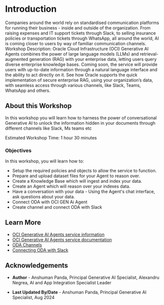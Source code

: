 # Introduction

Companies around the world rely on standardised communication platforms for running their business - inside and outside of the organization. From raising expenses and IT support tickets through Slack, to selling insurance policies or transportation tickets through WhatsApp, all around the world, AI is coming closer to users by way of familiar communication channels. 
Workshop Description: Oracle Cloud Infrastructure (OCI) Generative AI Agents combines the power of large language models (LLMs) and retrieval-augmented generation (RAG) with your enterprise data, letting users query diverse enterprise knowledge bases. Coming soon, the service will provide users with up-to-date information through a natural language interface and the ability to act directly on it. See how Oracle supports the quick implementation of secure enterprise RAG, using your organization’s data, with seamless access through various channels, like Slack, Teams, WhatsApp and others.


## About this Workshop

In this workshop you will learn how to harness the power of conversational Generative AI to unlock the information hidden in your documents through different channels like Slack, Ms teams etc

Estimated Workshop Time: 1 hour 30 minutes

### Objectives

In this workshop, you will learn how to:

* Setup the required policies and objects to allow the service to function.
* Prepare and upload dataset files for your Agent to reason over.
* Create a Knowledge Base which will ingest and index your data.
* Create an Agent which will reason over your indexes data.
* Have a conversation with your data - Using the Agent's chat interface, ask questions about your data.
* Connect ODA with OCI GEN Ai Agent
* Create channel and connect ODA with Slack

## Learn More

* [OCI Generative AI Agents service information](https://www.oracle.com/artificial-intelligence/generative-ai/agents/)
* [OCI Generative AI Agents service documentation](https://docs.oracle.com/en-us/iaas/Content/generative-ai-agents/home.htm)
* [ODA Channels](https://docs.oracle.com/en/cloud/paas/digital-assistant/use-chatbot/channels-part-topic.html)
* [Connecting ODA with Slack](https://docs.oracle.com/en/cloud/paas/digital-assistant/use-chatbot/slack.html#GUID-311B18A9-B101-4107-95AD-D7B9E1539B25)

## Acknowledgements

* **Author** - Anshuman Panda, Principal Generative AI Specialist, Alexandru Negrea, AI and App Integration Specialist Leader

* **Last Updated By/Date** - Anshuman Panda, Principal Generative AI Specialist, Aug 2024

